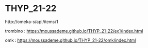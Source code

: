# THYP_21-22

http://omeka-s/api/items/1

trombino : https://moussademe.github.io/THYP_21-22/ex1/index.html

omk :     https://moussademe.github.io/THYP_21-22/omk/index.html   
